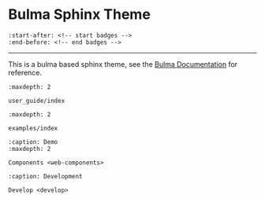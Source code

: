 # Bulma Sphinx Theme

```{include} ../README.md
:start-after: <!-- start badges -->
:end-before: <!-- end badges -->
```

---

This is a bulma based sphinx theme, see the [Bulma Documentation](https://bulma.io/) for reference.

```{toctree}
:maxdepth: 2

user_guide/index
```

```{toctree}
:maxdepth: 2

examples/index
```

```{toctree}
:caption: Demo
:maxdepth: 2

Components <web-components>
```

```{toctree}
:caption: Development

Develop <develop>
```
